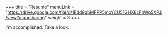 +++
title = "Resume"
menuLink = "https://drive.google.com/file/d/1Edd9gbMFPP5moYCU51GHX8LFhWp5XPJi/view?usp=sharing"
weight = 3
+++

I'm accomplished. Take a look.